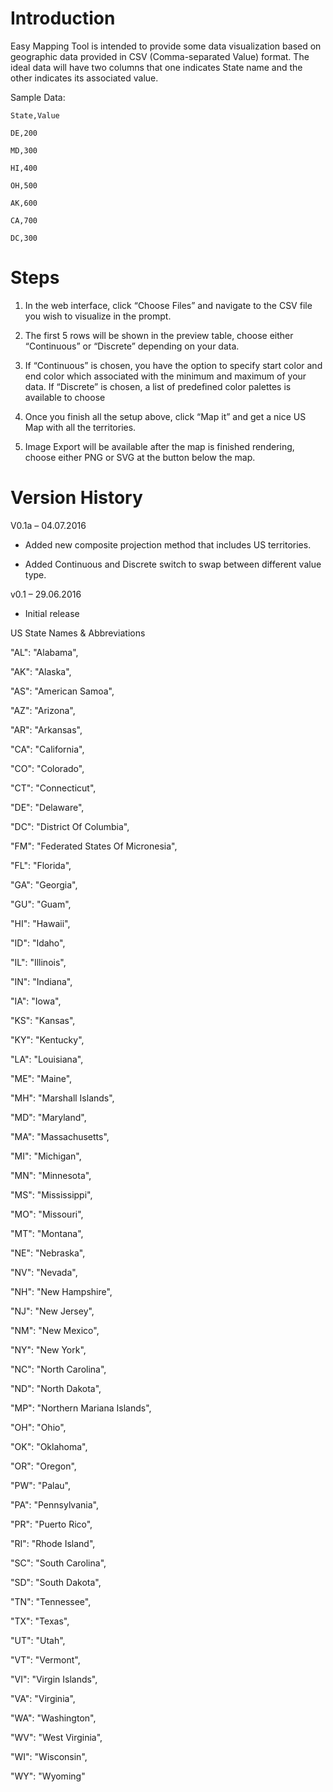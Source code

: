 Introduction
============

Easy Mapping Tool is intended to provide some data visualization based
on geographic data provided in CSV (Comma-separated Value) format. The
ideal data will have two columns that one indicates State name and the
other indicates its associated value.

Sample Data:
```
State,Value

DE,200

MD,300

HI,400

OH,500

AK,600

CA,700

DC,300
```
Steps
=====

1.  In the web interface, click “Choose Files” and navigate to the CSV
    file you wish to visualize in the prompt.

2.  The first 5 rows will be shown in the preview table, choose either
    “Continuous” or “Discrete” depending on your data.

3.  If “Continuous” is chosen, you have the option to specify start
    color and end color which associated with the minimum and maximum of
    your data. If “Discrete” is chosen, a list of predefined color
    palettes is available to choose

4.  Once you finish all the setup above, click “Map it” and get a nice
    US Map with all the territories.

5.  Image Export will be available after the map is finished rendering,
    choose either PNG or SVG at the button below the map.

Version History
===============

V0.1a – 04.07.2016

-   Added new composite projection method that includes US territories.

-   Added Continuous and Discrete switch to swap between different
    value type.

v0.1 – 29.06.2016

-   Initial release

US State Names & Abbreviations

"AL": "Alabama",

"AK": "Alaska",

"AS": "American Samoa",

"AZ": "Arizona",

"AR": "Arkansas",

"CA": "California",

"CO": "Colorado",

"CT": "Connecticut",

"DE": "Delaware",

"DC": "District Of Columbia",

"FM": "Federated States Of Micronesia",

"FL": "Florida",

"GA": "Georgia",

"GU": "Guam",

"HI": "Hawaii",

"ID": "Idaho",

"IL": "Illinois",

"IN": "Indiana",

"IA": "Iowa",

"KS": "Kansas",

"KY": "Kentucky",

"LA": "Louisiana",

"ME": "Maine",

"MH": "Marshall Islands",

"MD": "Maryland",

"MA": "Massachusetts",

"MI": "Michigan",

"MN": "Minnesota",

"MS": "Mississippi",

"MO": "Missouri",

"MT": "Montana",

"NE": "Nebraska",

"NV": "Nevada",

"NH": "New Hampshire",

"NJ": "New Jersey",

"NM": "New Mexico",

"NY": "New York",

"NC": "North Carolina",

"ND": "North Dakota",

"MP": "Northern Mariana Islands",

"OH": "Ohio",

"OK": "Oklahoma",

"OR": "Oregon",

"PW": "Palau",

"PA": "Pennsylvania",

"PR": "Puerto Rico",

"RI": "Rhode Island",

"SC": "South Carolina",

"SD": "South Dakota",

"TN": "Tennessee",

"TX": "Texas",

"UT": "Utah",

"VT": "Vermont",

"VI": "Virgin Islands",

"VA": "Virginia",

"WA": "Washington",

"WV": "West Virginia",

"WI": "Wisconsin",

"WY": "Wyoming"
